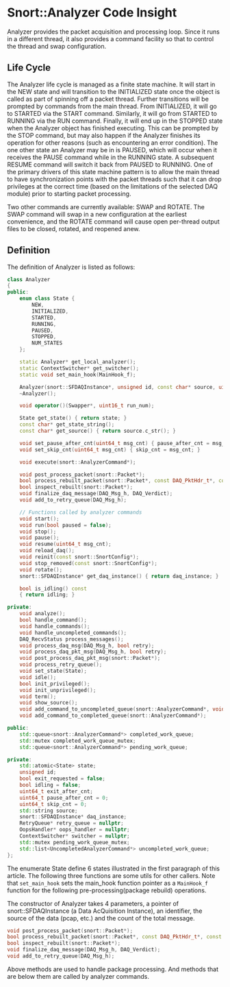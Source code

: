 # Snort::Analyzer Code Insight
Analyzer provides the packet acquisition and processing loop. Since it runs in a different thread, it also provides a command facility so that to control the thread and swap configuration.
## Life Cycle
The Analyzer life cycle is managed as a finite state machine. It will start in the NEW state and will transition to the INITIALIZED state once the object is called as part of spinning off a packet thread. Further transitions will be prompted by commands from the main thread. From INITIALIZED, it will go to STARTED via the START command. Similarly, it will go from STARTED to RUNNING via the RUN command. Finally, it will end up in the STOPPED state when the Analyzer object has finished executing. This can be prompted by the STOP command, but may also happen if the Analyzer finishes its operation for other reasons (such as encountering an error condition). The one other state an Analyzer may be in is PAUSED, which will occur when it receives the PAUSE command while in the RUNNING state. A subsequent RESUME command will switch it back from PAUSED to RUNNING. One of the primary drivers of this state machine pattern is to allow the main thread to have synchronization points with the packet threads such that it can drop privileges at the correct time (based on the limitations of the selected DAQ module) prior to starting packet processing.

Two other commands are currently available: SWAP and ROTATE. The SWAP command will swap in a new configuration at the earliest convenience, and the ROTATE command will cause open per-thread output files to be closed, rotated, and reopened anew.
## Definition
The definition of Analyzer is listed as follows:
```C++
class Analyzer
{
public:
    enum class State {
        NEW,
        INITIALIZED,
        STARTED,
        RUNNING,
        PAUSED,
        STOPPED,
        NUM_STATES
    };

    static Analyzer* get_local_analyzer();
    static ContextSwitcher* get_switcher();
    static void set_main_hook(MainHook_f);

    Analyzer(snort::SFDAQInstance*, unsigned id, const char* source, uint64_t msg_cnt = 0);
    ~Analyzer();

    void operator()(Swapper*, uint16_t run_num);

    State get_state() { return state; }
    const char* get_state_string();
    const char* get_source() { return source.c_str(); }

    void set_pause_after_cnt(uint64_t msg_cnt) { pause_after_cnt = msg_cnt; }
    void set_skip_cnt(uint64_t msg_cnt) { skip_cnt = msg_cnt; }

    void execute(snort::AnalyzerCommand*);

    void post_process_packet(snort::Packet*);
    bool process_rebuilt_packet(snort::Packet*, const DAQ_PktHdr_t*, const uint8_t* pkt, uint32_t pktlen);
    bool inspect_rebuilt(snort::Packet*);
    void finalize_daq_message(DAQ_Msg_h, DAQ_Verdict);
    void add_to_retry_queue(DAQ_Msg_h);

    // Functions called by analyzer commands
    void start();
    void run(bool paused = false);
    void stop();
    void pause();
    void resume(uint64_t msg_cnt);
    void reload_daq();
    void reinit(const snort::SnortConfig*);
    void stop_removed(const snort::SnortConfig*);
    void rotate();
    snort::SFDAQInstance* get_daq_instance() { return daq_instance; }

    bool is_idling() const
    { return idling; }

private:
    void analyze();
    bool handle_command();
    void handle_commands();
    void handle_uncompleted_commands();
    DAQ_RecvStatus process_messages();
    void process_daq_msg(DAQ_Msg_h, bool retry);
    void process_daq_pkt_msg(DAQ_Msg_h, bool retry);
    void post_process_daq_pkt_msg(snort::Packet*);
    void process_retry_queue();
    void set_state(State);
    void idle();
    bool init_privileged();
    void init_unprivileged();
    void term();
    void show_source();
    void add_command_to_uncompleted_queue(snort::AnalyzerCommand*, void*);
    void add_command_to_completed_queue(snort::AnalyzerCommand*);

public:
    std::queue<snort::AnalyzerCommand*> completed_work_queue;
    std::mutex completed_work_queue_mutex;
    std::queue<snort::AnalyzerCommand*> pending_work_queue;

private:
    std::atomic<State> state;
    unsigned id;
    bool exit_requested = false;
    bool idling = false;
    uint64_t exit_after_cnt;
    uint64_t pause_after_cnt = 0;
    uint64_t skip_cnt = 0;
    std::string source;
    snort::SFDAQInstance* daq_instance;
    RetryQueue* retry_queue = nullptr;
    OopsHandler* oops_handler = nullptr;
    ContextSwitcher* switcher = nullptr;
    std::mutex pending_work_queue_mutex;
    std::list<UncompletedAnalyzerCommand*> uncompleted_work_queue;
};
```
The enumerate State define 6 states illustrated in the first paragraph of this article. The following three functions are some utils for other callers. Note that `set_main_hook` sets the main_hook function pointer as a `MainHook_f` function for the following pre-processing(package rebuild) operations.

The constructor of Analyzer takes 4 parameters, a pointer of snort::SFDAQInstance (a Data AcQuisition Instance), an identifier, the source of the data (pcap, etc.) and the count of the total message.

```C++
void post_process_packet(snort::Packet*);
bool process_rebuilt_packet(snort::Packet*, const DAQ_PktHdr_t*, const uint8_t* pkt, uint32_t pktlen);
bool inspect_rebuilt(snort::Packet*);
void finalize_daq_message(DAQ_Msg_h, DAQ_Verdict);
void add_to_retry_queue(DAQ_Msg_h);
```
Above methods are used to handle package processing. And methods that are below them are called by analyzer commands.